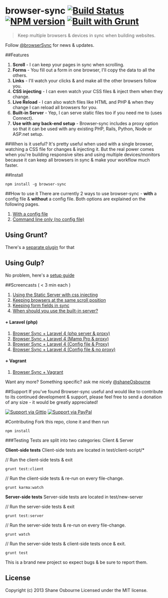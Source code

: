 # browser-sync [![Build Status](https://travis-ci.org/shakyShane/browser-sync.png?branch=master)](https://travis-ci.org/shakyShane/browser-sync) [![NPM version](https://badge.fury.io/js/browser-sync.png)](http://badge.fury.io/js/browser-sync) [![Built with Grunt](https://cdn.gruntjs.com/builtwith.png)](http://gruntjs.com/)

> Keep multiple browsers & devices in sync when building websites.

Follow [@browserSync](http://www.twitter.com/browserSync) for news & updates.

##Features
1. **Scroll** - I can keep your pages in sync when scrolling.
2. **Forms** - You fill out a form in one browser, I'll copy the data to all the others.
3. **Links** - I'll watch your clicks & and make all the other browsers follow you.
4. **CSS injecting** - I can even watch your CSS files & inject them when they change.
5. **Live Reload** - I can also watch files like HTML and PHP & when they change I can reload all browsers for you.
6. **Built-in Server** - Yep, I can serve static files too if you need me to (uses Connect).
7. **Use with any back-end setup** - Browser-sync includes a proxy option so that it can be used with any existing PHP, Rails, Python, Node or ASP.net setup.

##When is it useful?
It's pretty useful when used with a single browser, watching a CSS file for changes & injecting it. But the real power comes when you're building responsive sites and using multiple devices/monitors because it can keep all browsers in sync & make your workflow much faster.

##Install
```
npm install -g browser-sync
```
##How to use it
There are currently 2 ways to use browser-sync - **with** a config file & **without** a config file. Both options are explained on the following pages.

1. [With a config file](https://github.com/shakyShane/browser-sync/wiki/Working-with-a-Config-File)
2. [Command line only (no config file)](https://github.com/shakyShane/browser-sync/wiki/Command-line-only)

## Using Grunt?
There's a [separate plugin](https://github.com/shakyShane/grunt-browser-sync) for that

## Using Gulp?
No problem, here's a [setup guide](https://github.com/shakyShane/gulp-browser-sync)

##Screencasts ( < 3 min each )
1. [Using the Static Server with css injecting](http://quick.as/klaqfq7e)
2. [Keeping browsers at the same scroll position](http://quick.as/rl9gfgxd)
3. [Keeping form fields in sync](http://quick.as/zr9ofory)
4. [When should you use the built-in server?](http://quick.as/adkjfk7r)


#### + Laravel (php)
1. [Browser Sync + Laravel 4 (php server & proxy)](http://quick.as/03yt7bw)
2. [Browser Sync + Laravel 4 (Mamp Pro & proxy)](http://quick.as/996hozw)
3. [Browser Sync + Laravel 4 (Config file & Proxy)](http://quick.as/70js4da)
4. [Browser Sync + Laravel 4 (Config file & no proxy)](http://quick.as/j3gtmdz)

#### + Vagrant
1. [Browser Sync + Vagrant](http://quick.as/q0rs9jz)


Want any more? Something specific? ask me nicely [@shaneOsbourne](http://www.twitter.com/shaneOsbourne)

##Support
If you've found Browser-sync useful and would like to contribute to its continued development & support, please feel free to send a donation of any size - it would be greatly appreciated!

[![Support via Gittip](https://rawgithub.com/chris---/Donation-Badges/master/gittip.jpeg)](https://www.gittip.com/shakyshane)
[![Support via PayPal](https://rawgithub.com/chris---/Donation-Badges/master/paypal.jpeg)](https://www.paypal.com/cgi-bin/webscr?cmd=_donations&business=shakyshane%40gmail%2ecom&lc=US&item_name=browser%2dsync)


#Contributing
Fork this repo, clone it and then run

```
npm install
```
###Testing
Tests are split into two categories: Client & Server

**Client-side tests**
Client-side tests are located in test/client-script/*

// Run the client-side tests & exit
```
grunt test:client
```
// Run the client-side tests & re-run on every file-change.
```
grunt karma:watch
```
**Server-side tests**
Server-side tests are located in test/new-server

// Run the server-side tests & exit
```
grunt test:server
```
// Run the server-side tests & re-run on every file-change.
```
grunt watch
```
// Run the server-side tests & client-side tests once & exit.
```
grunt test
```

This is a brand new project so expect bugs & be sure to report them.

## License
Copyright (c) 2013 Shane Osbourne
Licensed under the MIT license.

